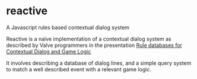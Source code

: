 reactive
========

A Javascript rules based contextual dialog system

Reactive is a naïve implementation of a contextual dialog system as described by Valve programmers in the presentation [Rule databases for Contextual Dialog and Game Logic](http://www.gdcvault.com/play/1015317/AI-driven-Dynamic-Dialog-through)

It involves describing a database of dialog lines, and a simple query system to match a well described event with a relevant game logic.


